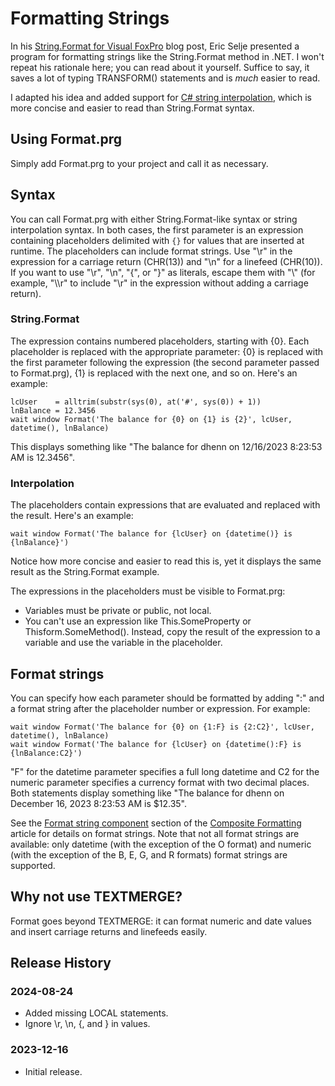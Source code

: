 # Formatting Strings

In his [String.Format for Visual FoxPro](https://saltydogllc.com/string-format-for-visual-foxpro/) blog post, Eric Selje presented a program for formatting strings like the String.Format method in .NET. I won't repeat his rationale here; you can read about it yourself. Suffice to say, it saves a lot of typing TRANSFORM() statements and is *much* easier to read.

I adapted his idea and added support for [C# string interpolation](https://learn.microsoft.com/en-us/dotnet/csharp/tutorials/string-interpolation), which is more concise and easier to read than String.Format syntax.

## Using Format.prg

Simply add Format.prg to your project and call it as necessary.

## Syntax

You can call Format.prg with either String.Format-like syntax or string interpolation syntax. In both cases, the first parameter is an expression containing placeholders delimited with ```{}``` for values that are inserted at runtime. The placeholders can include format strings. Use "\r" in the expression for a carriage return (CHR(13)) and "\n" for a linefeed (CHR(10)). If you want to use "\r", "\n", "{", or "}" as literals, escape them with "\\" (for example, "\\\r" to include "\\r" in the expression without adding a carriage return).

### String.Format

The expression contains numbered placeholders, starting with {0}. Each placeholder is replaced with the appropriate parameter: {0} is replaced with the first parameter following the expression (the second parameter passed to Format.prg), {1} is replaced with the next one, and so on. Here's an example:

```
lcUser    = alltrim(substr(sys(0), at('#', sys(0)) + 1))
lnBalance = 12.3456
wait window Format('The balance for {0} on {1} is {2}', lcUser, datetime(), lnBalance)
```

This displays something like "The balance for dhenn on 12/16/2023 8:23:53 AM is 12.3456".

### Interpolation

The placeholders contain expressions that are evaluated and replaced with the result. Here's an example:

```
wait window Format('The balance for {lcUser} on {datetime()} is {lnBalance}')
```

Notice how more concise and easier to read this is, yet it displays the same result as the String.Format example.

The expressions in the placeholders must be visible to Format.prg:

* Variables must be private or public, not local.
* You can't use an expression like This.SomeProperty or Thisform.SomeMethod(). Instead, copy the result of the expression to a variable and use the variable in the placeholder.

## Format strings

You can specify how each parameter should be formatted by adding ":" and a format string after the placeholder number or expression. For example:

```
wait window Format('The balance for {0} on {1:F} is {2:C2}', lcUser, datetime(), lnBalance)
wait window Format('The balance for {lcUser} on {datetime():F} is {lnBalance:C2}')
```

"F" for the datetime parameter specifies a full long datetime and C2 for the numeric parameter specifies a currency format with two decimal places. Both statements display something like "The balance for dhenn on December 16, 2023 8:23:53 AM is $12.35".

See the [Format string component](https://learn.microsoft.com/en-us/dotnet/standard/base-types/composite-formatting#format-string-component) section of the [Composite Formatting](https://learn.microsoft.com/en-us/dotnet/standard/base-types/composite-formatting) article for details on format strings. Note that not all format strings are available: only datetime (with the exception of the O format) and numeric (with the exception of the B, E, G, and R formats) format strings are supported.

## Why not use TEXTMERGE?

Format goes beyond TEXTMERGE: it can format numeric and date values and insert carriage returns and linefeeds easily.

## Release History

### 2024-08-24

* Added missing LOCAL statements.
* Ignore \r, \n, {, and } in values.

### 2023-12-16

* Initial release.
